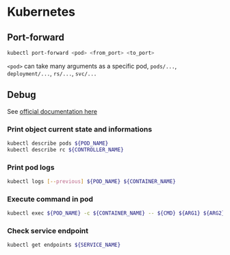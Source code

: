 # Kubernetes

## Port-forward

```bash
kubectl port-forward <pod> <from_port> <to_port>
```

`<pod>` can take many arguments as a specific pod, `pods/...`, `deployment/...`, `rs/...`, `svc/...`

## Debug

See [official documentation here](https://kubernetes.io/docs/tasks/debug-application-cluster/debug-application/)

### Print object current state and informations
```bash
kubectl describe pods ${POD_NAME}
kubectl describe rc ${CONTROLLER_NAME}
```

### Print pod logs
```bash
kubectl logs [--previous] ${POD_NAME} ${CONTAINER_NAME}
```

### Execute command in pod 
```bash
kubectl exec ${POD_NAME} -c ${CONTAINER_NAME} -- ${CMD} ${ARG1} ${ARG2} ... ${ARGN}
```

### Check service endpoint
```bash
kubectl get endpoints ${SERVICE_NAME}
```
